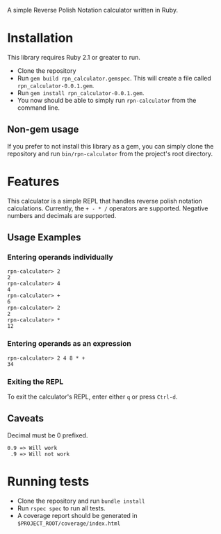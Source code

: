 A simple Reverse Polish Notation calculator written in Ruby.

# Installation
This library requires Ruby 2.1 or greater to run.

* Clone the repository
* Run `gem build rpn_calculator.gemspec`. This will create a file called `rpn_calculator-0.0.1.gem`.
* Run `gem install rpn_calculator-0.0.1.gem`.
* You now should be able to simply run `rpn-calculator` from the command line.

## Non-gem usage
If you prefer to not install this library as a gem, you can simply clone the repository
and run `bin/rpn-calculator` from the project's root directory.

# Features
This calculator is a simple REPL that handles reverse polish notation calculations.
Currently, the `+ - * /` operators are supported.
Negative numbers and decimals are supported.

## Usage Examples

### Entering operands individually

    rpn-calculator> 2
    2
    rpn-calculator> 4
    4
    rpn-calculator> +
    6
    rpn-calculator> 2
    2
    rpn-calculator> *
    12

### Entering operands as an expression

    rpn-calculator> 2 4 8 * +
    34

### Exiting the REPL
To exit the calculator's REPL, enter either `q` or press `Ctrl-d`.

## Caveats
Decimal must be 0 prefixed.

    0.9 => Will work
     .9 => Will not work

# Running tests
* Clone the repository and run `bundle install`
* Run `rspec spec` to run all tests.
* A coverage report should be generated in `$PROJECT_ROOT/coverage/index.html`
